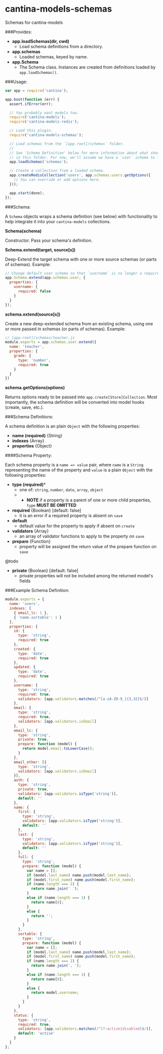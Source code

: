 cantina-models-schemas
======================

Schemas for cantina-models

###Provides:

- **app.loadSchemas(dir, cwd)**
  - Load schema definitions from a directory.
- **app.schemas**
  - Loaded schemas, keyed by name.
- **app.Schema**
  - The Schema class. Instances are created from definitions loaded by `app.loadSchemas()`.

###Usage:

```js
var app = require('cantina');

app.boot(function (err) {
  assert.ifError(err);

  // You probably want models too.
  require('cantina-models');
  require('cantina-models-redis');

  // Load this plugin.
  require('cantina-models-schemas');

  // Load schemas from the `[app.root]/schemas` folder.
  //
  // See 'Schema Definition' below for more information about what should go
  // in this folder. For now, we'll assume we have a `user` schema to load.
  app.loadSchemas('schemas');

  // Create a collection from a loaded schema.
  app.createRedisCollection('users', app.schemas.users.getOptions({
    // You can override or add options here.
  }));

  app.start(done);
});
```

###Schema:

A `Schema` objects wraps a schema definition (see below) with functionality
to help integrate it into your `cantina-models` collections.

**Schema(schema)**

Constructor. Pass your schema's definition.

**Schema.extend(target, source[s])**

Deep-Extend the target schema with one or more source schemas (or parts of
schemas). Example:

```js
// Change default user schema so that `username` is no longer a required property
app.Schema.extend(app.schemas.user, {
  properties: {
    username: {
      required: false
    }
  }
});
```

**schema.extend(source[s])**

Create a new deep-extended schema from an existing schema, using one or more
passed in schemas (or parts of schemas). Example:

```js
// [app-root]/schemas/teacher.js
module.exports = app.schemas.user.extend({
  name: 'teacher',
  properties: {
    grade: {
      type: 'number',
      required: true
    }
  }
})
```

**schema.getOptions(options)**

Returns options ready to be passed into `app.create[Store]Collection`. Most
importantly, the schema definition will be converted into model hooks (create,
 save, etc.).

###Schema Definitions:

A schema definition is an plain `Object` with the following properties:

- **name (required)** {String}
- **indexes** {Array}
- **properties** {Object}

####Schema Property:

Each schema property is a `name => value` pair, where `name` is a `String`
representing the name of the property and `value` is a plain `Object` with the
following properties:

- **type (required)***
  - one of: `string`, `number`, `date`, `array`, `object`
  - * **NOTE** if a property is a parent of one or more child properties, `type` **MUST BE OMITTED**
- **required** {Boolean} [default: false]
  - it is an error if a required property is absent on `save`
- **default**
  - default value for the property to apply if absent on `create`
- **validators** {Array}
  - an array of validator functions to apply to the property on `save`
- **prepare** {Function}
  - property will be assigned the return value of the prepare function on `save`

@todo
- **private** {Boolean} [default: false]
  - private properties will not be included among the returned model's fields

###Example Schema Definition:

```js
module.exports = {
  name: 'users',
  indexes: [
    { email_lc: 1 },
    { 'name.sortable': 1 }
  ],
  properties: {
    id: {
      type: 'string',
      required: true
    },
    created: {
      type: 'date',
      required: true
    },
    updated: {
      type: 'date',
      required: true
    },
    username: {
      type: 'string',
      required: true,
      validators: [app.validators.matches(/^[a-zA-Z0-9_]{3,32}$/)]
    },
    email: {
      type: 'string',
      required: true,
      validators: [app.validators.isEmail]
    },
    email_lc: {
      type: 'string',
      private: true,
      prepare: function (model) {
        return model.email.toLowerCase();
      }
    },
    email_other: [{
      type: 'string',
      validators: [app.validators.isEmail]
    }],
    auth: {
      type: 'string',
      private: true,
      validators: [app.validators.isType('string')],
      default: ''
    },
    name: {
      first: {
        type: 'string',
        validators: [app.validators.isType('string')],
        default: ''
      },
      last: {
        type: 'string',
        validators: [app.validators.isType('string')],
        default: ''
      },
      full: {
        type: 'string',
        prepare: function (model) {
          var name = [];
          if (model.last_name) name.push(model.last_name);
          if (model.first_name) name.push(model.first_name);
          if (name.length === 2) {
            return name.join(' ');
          }
          else if (name.length === 1) {
            return name[0];
          }
          else {
            return '';
          }
        }
      },
      sortable: {
        type: 'string',
        prepare: function (model) {
          var name = [];
          if (model.last_name) name.push(model.last_name);
          if (model.first_name) name.push(model.first_name);
          if (name.length === 2) {
            return name.join(', ');
          }
          else if (name.length === 1) {
            return name[0];
          }
          else {
            return model.username;
          }
        }
      }
    },
    status: {
      type: 'string',
      required: true,
      validators: [app.validators.matches(/^(?:active|disabled)$/)],
      default: 'active'
    }
  }
};
```